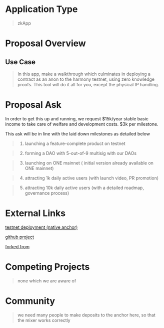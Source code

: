 # Application Type

> zkApp

# Proposal Overview

## Use Case

> In this app, make a walkthrough which culminates in deploying a contract as an anon to the harmony testnet, using zero knowledge proofs. This tool will do it all for you, except the physical IP handling.

# Proposal Ask

In order to get this up and running, we request $15k/year stable basic income to take care of welfare and development costs. $3k per milestone.

This ask will be in line with the laid down milestones as detailed below

> 1. launching a feature-complete product on testnet

> 2. forming a DAO with 5-out-of-9 multisig with our DAOs

> 3. launching on ONE mainnet ( initial version already available on ONE mainnet)

> 4. attracting 1k daily active users (with launch video, PR promotion)

> 5. attracting 10k daily active users (with a detailed roadmap, governance process)

# External Links

[testnet deployment (native anchor)](https://explorer.pops.one/address/0x76cdbf0b59d54f3ed551e24929b0aae1c7541241)

[github project](https://github.com/alienflip/degenDeploy)

[forked from](https://github.com/webb-tools/tornado-core)

# Competing Projects

> none which we are aware of

# Community

> we need many people to make deposits to the anchor here, so that the mixer works correctly
